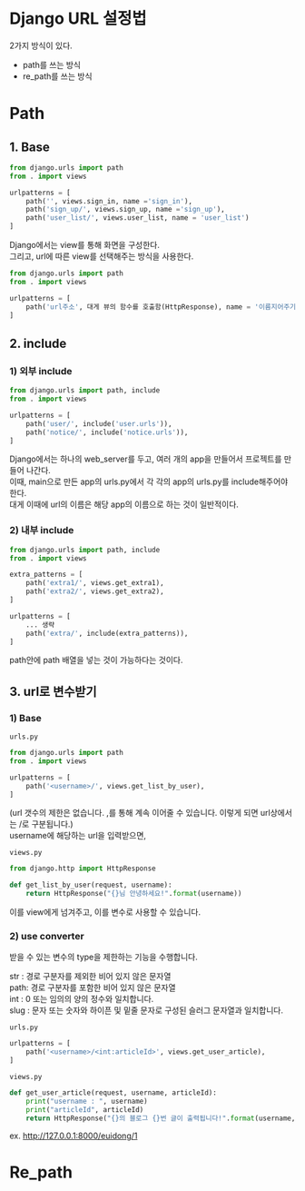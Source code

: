 # Django URL 설정법
2가지 방식이 있다.<br>
- path를 쓰는 방식
- re_path를 쓰는 방식

# Path

## 1. Base
```python
from django.urls import path
from . import views

urlpatterns = [
    path('', views.sign_in, name ='sign_in'),
    path('sign_up/', views.sign_up, name ='sign_up'),
    path('user_list/', views.user_list, name = 'user_list')
]
```
Django에서는 view를 통해 화면을 구성한다.<br>
그리고, url에 따른 view를 선택해주는 방식을 사용한다.


```python
from django.urls import path
from . import views

urlpatterns = [
    path('url주소', 대게 뷰의 함수를 호출함(HttpResponse), name = '이름지어주기'),
]
```

## 2. include
### 1) 외부 include
```python
from django.urls import path, include
from . import views

urlpatterns = [
    path('user/', include('user.urls')),
    path('notice/', include('notice.urls')),
]
```
Django에서는 하나의 web_server를 두고, 여러 개의 app을 만들어서 프로젝트를 만들어 나간다. <br>
이때, main으로 만든 app의 urls.py에서 각 각의 app의 urls.py를 include해주어야 한다. <br>
대게 이때에 url의 이름은 해당 app의 이름으로 하는 것이 일반적이다.

### 2) 내부 include
```python
from django.urls import path, include
from . import views

extra_patterns = [
    path('extra1/', views.get_extra1),
    path('extra2/', views.get_extra2),
]

urlpatterns = [
    ... 생략
    path('extra/', include(extra_patterns)),
]
```
path안에 path 배열을 넣는 것이 가능하다는 것이다.

## 3. url로 변수받기 
### 1) Base
`urls.py`
```python
from django.urls import path
from . import views

urlpatterns = [
    path('<username>/', views.get_list_by_user),
]
```
(url 갯수의 제한은 없습니다. ,를 통해 계속 이어줄 수 있습니다. 이렇게 되면 url상에서는 /로 구분됩니다.) <br>
username에 해당하는 url을 입력받으면, 

`views.py`
```python
from django.http import HttpResponse

def get_list_by_user(request, username):
    return HttpResponse("{}님 안녕하세요!".format(username))
```

이를 view에게 넘겨주고, 이를 변수로 사용할 수 있습니다.

### 2) use converter
받을 수 있는 변수의 type을 제한하는 기능을 수행합니다.

str : 경로 구분자를 제외한 비어 있지 않은 문자열 <br>
path: 경로 구분자를 포함한 비어 있지 않은 문자열 <br>
int : 0 또는 임의의 양의 정수와 일치합니다. <br>
slug : 문자 또는 숫자와 하이픈 및 밑줄 문자로 구성된 슬러그 문자열과 일치합니다. <br>

`urls.py`
```python
urlpatterns = [
    path('<username>/<int:articleId>', views.get_user_article),  
]

```

`views.py`
```python
def get_user_article(request, username, articleId):
    print("username : ", username)
    print("articleId", articleId)
    return HttpResponse("{}의 블로그 {}번 글이 출력됩니다!".format(username, articleId))
```
ex. http://127.0.0.1:8000/euidong/1

# Re_path

